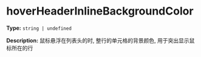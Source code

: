 # hoverHeaderInlineBackgroundColor

**Type:** `string | undefined`

**Description:**
鼠标悬浮在列表头的时, 整行的单元格的背景颜色, 用于突出显示鼠标所在的行


